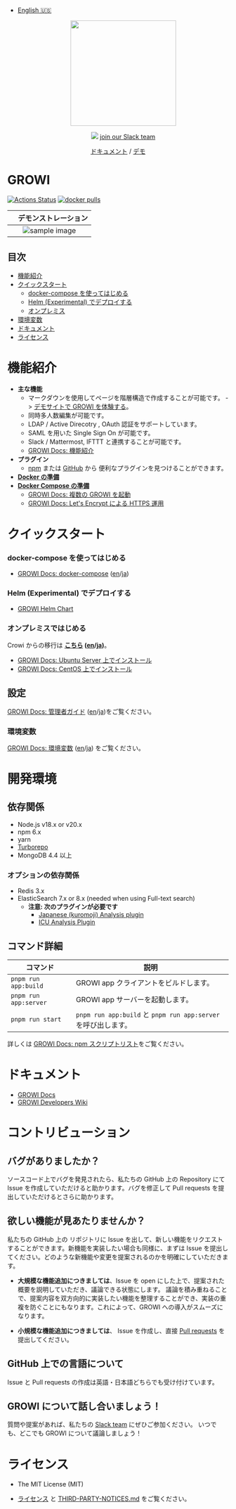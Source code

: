 - [English 🇺🇸](./README.md)
  <p align="center">
    <a href="https://growi.org">
      <img src="https://user-images.githubusercontent.com/1638767/38254268-d4476bbe-3793-11e8-964c-8865d690baff.png" width="240px">
    </a>
  </p>
  <p align="center">
    <a href="https://github.com/weseek/growi/releases/latest"><img src="https://img.shields.io/github/release/weseek/growi.svg"></a>
    <a href="https://communityinviter.com/apps/wsgrowi/invite/">join our Slack team</a>
  </p>

<p align="center">
  <a href="https://docs.growi.org">ドキュメント</a> / <a href="https://demo.growi.org">デモ</a>
</p>

# GROWI

[![Actions Status](https://github.com/weseek/growi/workflows/Node%20CI/badge.svg)](https://github.com/weseek/growi/actions)
[![docker pulls](https://img.shields.io/docker/pulls/weseek/growi.svg)](https://hub.docker.com/r/weseek/growi/)

|                                                　デモンストレーション                                                 |
| :-------------------------------------------------------------------------------------------------------------------: |
| ![sample image](https://user-images.githubusercontent.com/42988650/70600974-6b29cc80-1c34-11ea-94ef-33c39c6a00dc.gif) |

## 目次

- [機能紹介](#機能紹介)
- [クイックスタート](#クイックスタート)
  - [docker-compose を使ってはじめる](#docker-compose-を使ってはじめる)
  - [Helm (Experimental) でデプロイする](#Helm-Experimental-でデプロイする)
  - [オンプレミス](#オンプレミスではじめる)
- [環境変数](#環境変数)
- [ドキュメント](#ドキュメント)
- [ライセンス](#ライセンス)

# 機能紹介

- **主な機能**
  - マークダウンを使用してページを階層構造で作成することが可能です。 -> [デモサイトで GROWI を体験する](https://docs.growi.org/ja/guide/getting-started/try_growi.html)。
  - 同時多人数編集が可能です。
  - LDAP / Active Direcotry , OAuth 認証をサポートしています。
  - SAML を用いた Single Sign On が可能です。
  - Slack / Mattermost, IFTTT と連携することが可能です。
  - [GROWI Docs: 機能紹介](https://docs.growi.org/ja/guide/features/page_layout.html)
- **プラグイン**
  - [npm](https://www.npmjs.com/browse/keyword/growi-plugin) または [GitHub](https://github.com/search?q=topic%3Agrowi-plugin) から 便利なプラグインを見つけることができます。
- **[Docker の準備][dockerhub]**
- **[Docker Compose の準備][docker-compose]**
  - [GROWI Docs: 複数の GROWI を起動](https://docs.growi.org/ja/admin-guide/admin-cookbook/multi-app.html)
  - [GROWI Docs: Let's Encrypt による HTTPS 運用](https://docs.growi.org/ja/admin-guide/admin-cookbook/lets-encrypt.html)

# クイックスタート

### docker-compose を使ってはじめる

- [GROWI Docs: docker-compose](https://docs.growi.org/ja/admin-guide/getting-started/docker-compose.html) ([en](https://docs.growi.org/en/admin-guide/getting-started/docker-compose.html)/[ja](https://docs.growi.org/ja/admin-guide/getting-started/docker-compose.html))

### Helm (Experimental) でデプロイする

- [GROWI Helm Chart](https://github.com/weseek/helm-charts/tree/master/charts/growi)

### オンプレミスではじめる

Crowi からの移行は **[こちら](https://docs.growi.org/en/admin-guide/migration-guide/from-crowi-onpremise.html) ([en](https://docs.growi.org/en/admin-guide/migration-guide/from-crowi-onpremise.html)/[ja](https://docs.growi.org/ja/admin-guide/migration-guide/from-crowi-onpremise.html))**。

- [GROWI Docs: Ubuntu Server 上でインストール](https://docs.growi.org/ja/admin-guide/getting-started/ubuntu-server.html)
- [GROWI Docs: CentOS 上でインストール](https://docs.growi.org/ja/admin-guide/getting-started/centos.html)

## 設定

[GROWI Docs: 管理者ガイド](https://docs.growi.org/ja/admin-guide/) ([en](https://docs.growi.org/en/admin-guide/)/[ja](https://docs.growi.org/ja/admin-guide/))をご覧ください。

### 環境変数

[GROWI Docs: 環境変数](https://docs.growi.org/ja/admin-guide/admin-cookbook/env-vars.html) ([en](https://docs.growi.org/en/admin-guide/admin-cookbook/env-vars.html)/[ja](https://docs.growi.org/ja/admin-guide/admin-cookbook/env-vars.html)) をご覧ください。

# 開発環境

## 依存関係

- Node.js v18.x or v20.x
- npm 6.x
- yarn
- [Turborepo](https://turbo.build/repo)
- MongoDB 4.4 以上

### オプションの依存関係

- Redis 3.x
- ElasticSearch 7.x or 8.x (needed when using Full-text search)
  - **注意: 次のプラグインが必要です**
    - [Japanese (kuromoji) Analysis plugin](https://www.elastic.co/guide/en/elasticsearch/plugins/current/analysis-kuromoji.html)
    - [ICU Analysis Plugin](https://www.elastic.co/guide/en/elasticsearch/plugins/current/analysis-icu.html)

## コマンド詳細

| コマンド              | 説明                                                            |
| --------------------- | --------------------------------------------------------------- |
| `pnpm run app:build`  | GROWI app クライアントをビルドします。                          |
| `pnpm run app:server` | GROWI app サーバーを起動します。                                |
| `pnpm run start`      | `pnpm run app:build` と `pnpm run app:server` を呼び出します。  |

詳しくは [GROWI Docs: npm スクリプトリスト](https://docs.growi.org/ja/dev/startup-v5/start-development.html#npm-%E3%82%B9%E3%82%AF%E3%83%AA%E3%83%95%E3%82%9A%E3%83%88%E3%83%AA%E3%82%B9%E3%83%88)をご覧ください。

# ドキュメント

- [GROWI Docs](https://docs.growi.org/)
- [GROWI Developers Wiki](https://dev.growi.org/)

# コントリビューション

## バグがありましたか？

ソースコード上でバグを発見されたら、私たちの GitHub 上の Repository にて Issue を作成していただけると助かります。バグを修正して Pull requests を提出していただけるとさらに助かります。

## 欲しい機能が見あたりませんか？

私たちの GitHub 上の リポジトリに Issue を出して、新しい機能をリクエストすることができます。新機能を実装したい場合も同様に、まずは Issue を提出してください。どのような新機能や変更を提案されるのかを明確にしていただきます。

- **大規模な機能追加につきましては**、Issue を open にした上で、提案された概要を説明していただき、議論できる状態にします。
  議論を積み重ねることで、提案内容を双方向的に実装したい機能を整理することができ、実装の重複を防ぐことにもなります。これによって、GROWI への導入がスムーズになります。

- **小規模な機能追加につきましては**、 Issue を作成し、直接 [Pull requests][pulls] を提出してください。

## GitHub 上での言語について

Issue と Pull requests の作成は英語・日本語どちらでも受け付けています。

## GROWI について話し合いましょう！

質問や提案があれば、私たちの [Slack team](https://communityinviter.com/apps/wsgrowi/invite/) にぜひご参加ください。
いつでも、どこでも GROWI について議論しましょう！

# ライセンス

- The MIT License (MIT)
- [ライセンス](https://github.com/weseek/growi/blob/master/LICENSE) と [THIRD-PARTY-NOTICES.md](https://github.com/weseek/growi/blob/master/THIRD-PARTY-NOTICES.md) をご覧ください。

  [crowi]: https://github.com/crowi/crowi
  [growi]: https://github.com/weseek/growi
  [issues]: https://github.com/weseek/growi/issues
  [pulls]: https://github.com/weseek/growi/pulls
  [dockerhub]: https://hub.docker.com/r/weseek/growi
  [docker-compose]: https://github.com/weseek/growi-docker-compose
